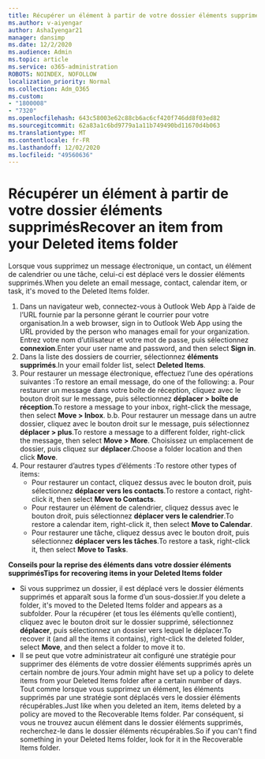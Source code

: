 ```yaml
---
title: Récupérer un élément à partir de votre dossier éléments supprimés
ms.author: v-aiyengar
author: AshaIyengar21
manager: dansimp
ms.date: 12/2/2020
ms.audience: Admin
ms.topic: article
ms.service: o365-administration
ROBOTS: NOINDEX, NOFOLLOW
localization_priority: Normal
ms.collection: Adm_O365
ms.custom:
- "1800008"
- "7320"
ms.openlocfilehash: 643c58003e62c88cb6ac6cf420f746dd8f03ed82
ms.sourcegitcommit: 62a83a1c6bd9779a1a11b749490bd11670d4b063
ms.translationtype: MT
ms.contentlocale: fr-FR
ms.lasthandoff: 12/02/2020
ms.locfileid: "49560636"
---
```

# <a name="recover-an-item-from-your-deleted-items-folder"></a><span data-ttu-id="4a15c-102">Récupérer un élément à partir de votre dossier éléments supprimés</span><span class="sxs-lookup"><span data-stu-id="4a15c-102">Recover an item from your Deleted items folder</span></span>

<span data-ttu-id="4a15c-103">Lorsque vous supprimez un message électronique, un contact, un élément de calendrier ou une tâche, celui-ci est déplacé vers le dossier éléments supprimés.</span><span class="sxs-lookup"><span data-stu-id="4a15c-103">When you delete an email message, contact, calendar item, or task, it's moved to the Deleted Items folder.</span></span>

1. <span data-ttu-id="4a15c-104">Dans un navigateur web, connectez-vous à Outlook Web App à l’aide de l’URL fournie par la personne gérant le courrier pour votre organisation.</span><span class="sxs-lookup"><span data-stu-id="4a15c-104">In a web browser, sign in to Outlook Web App using the URL provided by the person who manages email for your organization.</span></span> <span data-ttu-id="4a15c-105">Entrez votre nom d’utilisateur et votre mot de passe, puis sélectionnez **connexion**.</span><span class="sxs-lookup"><span data-stu-id="4a15c-105">Enter your user name and password, and then select **Sign in**.</span></span>
1. <span data-ttu-id="4a15c-106">Dans la liste des dossiers de courrier, sélectionnez **éléments supprimés**.</span><span class="sxs-lookup"><span data-stu-id="4a15c-106">In your email folder list, select **Deleted Items**.</span></span>
1. <span data-ttu-id="4a15c-107">Pour restaurer un message électronique, effectuez l’une des opérations suivantes :</span><span class="sxs-lookup"><span data-stu-id="4a15c-107">To restore an email message, do one of the following: a.</span></span> <span data-ttu-id="4a15c-108">Pour restaurer un message dans votre boîte de réception, cliquez avec le bouton droit sur le message, puis sélectionnez **déplacer > boîte de réception**.</span><span class="sxs-lookup"><span data-stu-id="4a15c-108">To restore a message to your inbox, right-click the message, then select **Move > Inbox**.</span></span>
    <span data-ttu-id="4a15c-109">b.</span><span class="sxs-lookup"><span data-stu-id="4a15c-109">b.</span></span> <span data-ttu-id="4a15c-110">Pour restaurer un message dans un autre dossier, cliquez avec le bouton droit sur le message, puis sélectionnez **déplacer > plus**.</span><span class="sxs-lookup"><span data-stu-id="4a15c-110">To restore a message to a different folder, right-click the message, then select **Move > More**.</span></span> <span data-ttu-id="4a15c-111">Choisissez un emplacement de dossier, puis cliquez sur **déplacer**.</span><span class="sxs-lookup"><span data-stu-id="4a15c-111">Choose a folder location and then click **Move**.</span></span>
4. <span data-ttu-id="4a15c-112">Pour restaurer d’autres types d’éléments :</span><span class="sxs-lookup"><span data-stu-id="4a15c-112">To restore other types of items:</span></span>
    - <span data-ttu-id="4a15c-113">Pour restaurer un contact, cliquez dessus avec le bouton droit, puis sélectionnez **déplacer vers les contacts**.</span><span class="sxs-lookup"><span data-stu-id="4a15c-113">To restore a contact, right-click it, then select **Move to Contacts**.</span></span>
    - <span data-ttu-id="4a15c-114">Pour restaurer un élément de calendrier, cliquez dessus avec le bouton droit, puis sélectionnez **déplacer vers le calendrier**.</span><span class="sxs-lookup"><span data-stu-id="4a15c-114">To restore a calendar item, right-click it, then select **Move to Calendar**.</span></span>
    - <span data-ttu-id="4a15c-115">Pour restaurer une tâche, cliquez dessus avec le bouton droit, puis sélectionnez **déplacer vers les tâches**.</span><span class="sxs-lookup"><span data-stu-id="4a15c-115">To restore a task, right-click it, then select **Move to Tasks**.</span></span>

<span data-ttu-id="4a15c-116">**Conseils pour la reprise des éléments dans votre dossier éléments supprimés**</span><span class="sxs-lookup"><span data-stu-id="4a15c-116">**Tips for recovering items in your Deleted Items folder**</span></span>

- <span data-ttu-id="4a15c-117">Si vous supprimez un dossier, il est déplacé vers le dossier éléments supprimés et apparaît sous la forme d’un sous-dossier.</span><span class="sxs-lookup"><span data-stu-id="4a15c-117">If you delete a folder, it's moved to the Deleted Items folder and appears as a subfolder.</span></span> <span data-ttu-id="4a15c-118">Pour la récupérer (et tous les éléments qu’elle contient), cliquez avec le bouton droit sur le dossier supprimé, sélectionnez **déplacer**, puis sélectionnez un dossier vers lequel le déplacer.</span><span class="sxs-lookup"><span data-stu-id="4a15c-118">To recover it (and all the items it contains), right-click the deleted folder, select **Move**, and then select a folder to move it to.</span></span>
- <span data-ttu-id="4a15c-119">Il se peut que votre administrateur ait configuré une stratégie pour supprimer des éléments de votre dossier éléments supprimés après un certain nombre de jours.</span><span class="sxs-lookup"><span data-stu-id="4a15c-119">Your admin might have set up a policy to delete items from your Deleted Items folder after a certain number of days.</span></span> <span data-ttu-id="4a15c-120">Tout comme lorsque vous supprimez un élément, les éléments supprimés par une stratégie sont déplacés vers le dossier éléments récupérables.</span><span class="sxs-lookup"><span data-stu-id="4a15c-120">Just like when you deleted an item, items deleted by a policy are moved to the Recoverable Items folder.</span></span> <span data-ttu-id="4a15c-121">Par conséquent, si vous ne trouvez aucun élément dans le dossier éléments supprimés, recherchez-le dans le dossier éléments récupérables.</span><span class="sxs-lookup"><span data-stu-id="4a15c-121">So if you can't find something in your Deleted Items folder, look for it in the Recoverable Items folder.</span></span>
